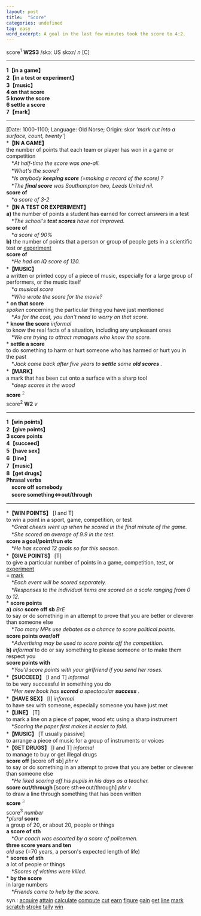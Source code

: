 ```yaml
---
layout: post
title:  "Score"
categories: undefined
tag: easy
word_excerpt: A goal in the last few minutes took the score to 4:2.
---
```

<DIV style="MARGIN: 0px 0px 5px">score<SUP>1</SUP> <B>W2S3</B> /skɔː US skɔːr/ <I>n</I> [C]
<HR>
<B>1【in a game】</B><BR><B>2【in a test or experiment】</B><BR><B>3【music】</B><BR><B>4 on that score</B><BR><B>5 know the score</B><BR><B>6 settle a score</B><BR><B>7【mark】</B>
<HR>
[Date: 1000-1100; Language: Old Norse; Origin: skor <I>'mark cut into a surface, count, twenty'</I>]<BR>*<B>【IN A GAME】</B><BR>the number of points that each team or player has won in a game or competition<BR>　*<I>At half-time the score was one-all.</I><BR>　*<I>What's the score?</I><BR>　*<I>Is anybody <B>keeping score</B> (=making a record of the score) ?</I><BR>　*<I>The <B>final score</B> was Southampton two, Leeds United nil.</I><BR><B>score of</B><BR>　*<I>a score of 3-2</I><BR>*<B>【IN A TEST OR EXPERIMENT】</B><BR><B>a)</B> the number of points a student has earned for correct answers in a test<BR>　*<I>The school's <B>test scores</B> have not improved.</I><BR><B>score of</B><BR>　*<I>a score of 90%</I><BR><B>b)</B> the number of points that a person or group of people gets in a scientific test or <A href="{{ site.baseurl }}/experiment"><U>experiment</U></A><BR><B>score of</B><BR>　*<I>He had an IQ score of 120.</I><BR>*<B>【MUSIC】</B><BR>a written or printed copy of a piece of music, especially for a large group of performers, or the music itself<BR>　*<I>a musical score</I><BR>　*<I>Who wrote the score for the movie?</I><BR>* <B>on that score</B><BR><I>spoken</I> concerning the particular thing you have just mentioned<BR>　*<I>As for the cost, you don't need to worry on that score.</I><BR>* <B>know the score</B> <I>informal</I> <BR>to know the real facts of a situation, including any unpleasant ones<BR>　*<I>We are trying to attract managers who know the score.</I><BR>* <B>settle a score</B><BR>to do something to harm or hurt someone who has harmed or hurt you in the past<BR>　*<I>Jack came back after five years to <B>settle</B> some <B>old scores</B> .</I><BR>*<B>【MARK】</B><BR>a mark that has been cut onto a surface with a sharp tool<BR>　*<I>deep scores in the wood</I></DIV>
<DIV style="COLOR: #808080; MARGIN: 0px 0px 5px; LINE-HEIGHT: normal"><SPAN style="FONT-SIZE: 10.5pt; COLOR: #000000; LINE-HEIGHT: normal"><B>score</B></SPAN> <SUP style="FONT-SIZE: 83%; LINE-HEIGHT: normal">2</SUP> </DIV>
<DIV style="MARGIN: 0px 0px 5px">score<SUP>2</SUP> <B>W2</B> <I>v</I>
<HR>
<B>1【win points】</B><BR><B>2【give points】</B><BR><B>3 score points</B><BR><B>4【succeed】</B><BR><B>5【have sex】</B><BR><B>6【line】</B><BR><B>7【music】</B><BR><B>8【get drugs】</B><BR><B>Phrasal verbs</B><BR>　<B>score off somebody</B><BR>　<B>score something⇔out/through</B>
<HR>
*<B>【WIN POINTS】</B> [I and T]<BR>to win a point in a sport, game, competition, or test<BR>　*<I>Great cheers went up when he scored in the final minute of the game.</I><BR>　*<I>She scored an average of 9.9 in the test.</I><BR><B>score a goal/point/run etc</B><BR>　*<I>He has scored 12 goals so far this season.</I><BR>*<B>【GIVE POINTS】</B> [T]<BR>to give a particular number of points in a game, competition, test, or <A href="{{ site.baseurl }}/experiment"><U>experiment</U></A><BR>= <A href="{{ site.baseurl }}/mark"><U>mark</U></A><BR>　*<I>Each event will be scored separately.</I><BR>　*<I>Responses to the individual items are scored on a scale ranging from 0 to 12.</I><BR>* <B>score points</B><BR><B>a)</B> <I>also</I> <B>score off sb</B> <I>BrE</I> <BR>to say or do something in an attempt to prove that you are better or cleverer than someone else<BR>　*<I>Too many MPs use debates as a chance to score political points.</I><BR><B>score points over/off</B><BR>　*<I>Advertising may be used to score points off the competition.</I><BR><B>b)</B> <I>informal</I> to do or say something to please someone or to make them respect you<BR><B>score points with</B><BR>　*<I>You'll score points with your girlfriend if you send her roses.</I><BR>*<B>【SUCCEED】</B> [I and T] <I>informal</I><BR>to be very successful in something you do<BR>　*<I>Her new book has <B>scored</B> a spectacular <B>success</B> .</I><BR>*<B>【HAVE SEX】</B> [I] <I>informal</I><BR>to have sex with someone, especially someone you have just met<BR>*<B>【LINE】</B> [T]<BR>to mark a line on a piece of paper, wood etc using a sharp instrument<BR>　*<I>Scoring the paper first makes it easier to fold.</I><BR>*<B>【MUSIC】</B> [T usually passive]<BR>to arrange a piece of music for a group of instruments or voices<BR>*<B>【GET DRUGS】</B> [I and T] <I>informal</I><BR>to manage to buy or get illegal drugs<BR><B>score off</B> [score off sb] <I>phr v</I><BR>to say or do something in an attempt to prove that you are better or cleverer than someone else<BR>　*<I>He liked scoring off his pupils in his days as a teacher.</I><BR><B>score out/through</B> [score sth⇔out/through] <I>phr v</I><BR>to draw a line through something that has been written</DIV>
<DIV style="COLOR: #808080; MARGIN: 0px 0px 5px; LINE-HEIGHT: normal"><SPAN style="FONT-SIZE: 10.5pt; COLOR: #000000; LINE-HEIGHT: normal"><B>score</B></SPAN> <SUP style="FONT-SIZE: 83%; LINE-HEIGHT: normal">3</SUP> </DIV>
<DIV style="MARGIN: 0px 0px 5px">score<SUP>3</SUP> <I>number</I> <BR>*<I>plural</I> <B>score</B> <BR>a group of 20, or about 20, people or things<BR><B>a score of sth</B><BR>　*<I>Our coach was escorted by a score of policemen.</I><BR><B>three score years and ten</B><BR><I>old use</I> (=70 years, a person's expected length of life) <BR>* <B>scores of sth</B><BR>a lot of people or things<BR>　*<I>Scores of victims were killed.</I><BR>* <B>by the score</B><BR>in large numbers<BR>　*<I>Friends came to help by the score.</I></DIV>
<DIV style="MARGIN: 0px 0px 5px">
<DIV style="MARGIN: 4px 0px">syn.: <A href="{{ site.baseurl }}/acquire"><U>acquire</U></A> <A href="{{ site.baseurl }}/attain"><U>attain</U></A> <A href="{{ site.baseurl }}/calculate"><U>calculate</U></A> <A href="{{ site.baseurl }}/compute"><U>compute</U></A> <A href="{{ site.baseurl }}/cut"><U>cut</U></A> <A href="{{ site.baseurl }}/earn"><U>earn</U></A> <A href="{{ site.baseurl }}/figure"><U>figure</U></A> <A href="{{ site.baseurl }}/gain"><U>gain</U></A> <A href="{{ site.baseurl }}/get"><U>get</U></A> <A href="{{ site.baseurl }}/line"><U>line</U></A> <A href="{{ site.baseurl }}/mark"><U>mark</U></A> <A href="{{ site.baseurl }}/scratch"><U>scratch</U></A> <A href="{{ site.baseurl }}/stroke"><U>stroke</U></A> <A href="{{ site.baseurl }}/tally"><U>tally</U></A> <A href="{{ site.baseurl }}/win"><U>win</U></A></DIV></DIV>
